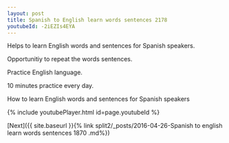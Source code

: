 ```yaml
---
layout: post
title: Spanish to English learn words sentences 2178 
youtubeId: -2iEZIs4EYA
---
```

 
 
Helps to learn English words and sentences for Spanish speakers.

Opportunitiy to repeat the words sentences. 

Practice English language. 
 
10 minutes practice every day. 
 
How to learn English words and sentences for Spanish speakers 
 
{% include youtubePlayer.html id=page.youtubeId %}
 
 
[Next]({{ site.baseurl }}{% link  split2/_posts/2016-04-26-Spanish to english learn words sentences 1870 .md%})
 
